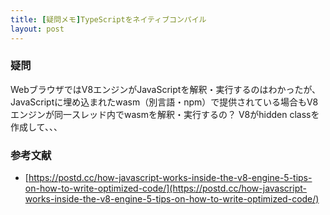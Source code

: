 ```yaml
---
title: [疑問メモ]TypeScriptをネイティブコンパイル
layout: post
---
```


### 疑問
WebブラウザではV8エンジンがJavaScriptを解釈・実行するのはわかったが、JavaScriptに埋め込まれたwasm（別言語・npm）で提供されている場合もV8エンジンが同一スレッド内でwasmを解釈・実行するの？
V8がhidden classを作成して、、、

### 参考文献
- [https://postd.cc/how-javascript-works-inside-the-v8-engine-5-tips-on-how-to-write-optimized-code/](https://postd.cc/how-javascript-works-inside-the-v8-engine-5-tips-on-how-to-write-optimized-code/)